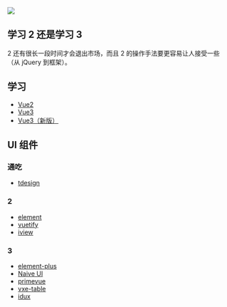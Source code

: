 ![](./images/vue.png)

## 学习 2 还是学习 3

2 还有很长一段时间才会退出市场，而且 2 的操作手法要更容易让人接受一些（从 jQuery 到框架）。

## 学习

- [Vue2](https://cn.vuejs.org/)
- [Vue3](https://v3.cn.vuejs.org/)
- [Vue3（新版）](https://staging-cn.vuejs.org/)

## UI 组件

### 通吃

- [tdesign](https://tdesign.tencent.com/)

### 2

- [element](https://element.eleme.cn/2.0/#/zh-CN)
- [vuetify](https://vuetifyjs.com/zh-Hans/)
- [iview](http://iview.talkingdata.com/#/)

### 3

- [element-plus](https://element-plus.gitee.io/#/zh-CN)
- [Naive UI](https://www.naiveui.com/zh-CN/light)
- [primevue](http://www.primevue.top/#/)
- [vxe-table](https://xuliangzhan_admin.gitee.io/vxe-table/#/table/start/install)
- [idux](https://idux.site/)
